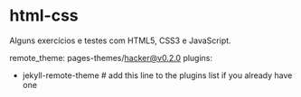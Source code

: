# html-css
Alguns exercícios e testes com HTML5, CSS3 e JavaScript.

remote_theme: pages-themes/hacker@v0.2.0
plugins:
- jekyll-remote-theme # add this line to the plugins list if you already have one